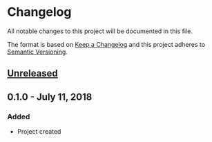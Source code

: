 # Changelog
All notable changes to this project will be documented in this file.

The format is based on [Keep a Changelog](http://keepachangelog.com/en/1.0.0/)
and this project adheres to [Semantic Versioning](http://semver.org/spec/v2.0.0.html).

## [Unreleased]

## 0.1.0 - July 11, 2018
### Added
- Project created

[Unreleased]: https://github.com/BinaryBeard/disabled-rules/compare/v0.1.0...HEAD
[0.1.1]: https://github.com/BinaryBeard/disabled-rules/compare/v0.1.0...v0.1.1
